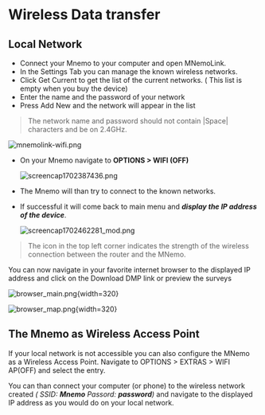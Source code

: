 # Wireless Data transfer


## Local Network ##
- Connect your Mnemo to your computer and open MNemoLink.
- In the Settings Tab you can manage the known wireless networks.
- Click Get Current to get the list of the current networks. ( This list is empty when you buy the device)
- Enter the name and the password of your network
- Press Add New and the network will appear in the list
> The network name and password should not contain |Space| characters and be on 2.4GHz.

  ![mnemolink-wifi.png](mnemolink-wifi.png)

- On your Mnemo navigate to **OPTIONS > WIFI (OFF)**

  ![screencap1702387436.png](screencap1702387436.png)
- The Mnemo will than try to connect to the known networks.

- If successful it will come back to main menu and _**display the IP address of the device**_.

  ![screencap1702462281_mod.png](screencap1702462281_mod.png)
>The icon in the top left corner indicates the strength of the wireless connection between the router and the MNemo.

You can now navigate in your favorite internet browser to the displayed IP address and click on the Download DMP link or preview the surveys

  ![browser_main.png](browser_main.png){width=320}

  ![browser_map.png](browser_map.png){width=320}

## The Mnemo as Wireless Access Point ##

If your local network is not accessible you can also configure the MNemo as a Wireless Access Point.
Navigate to OPTIONS > EXTRAS > WIFI AP(OFF) and select the entry.

You can than connect your computer (or phone) to the wireless network created _( SSID: **Mnemo** Passord: **password**)_ 
and navigate to the displayed IP address as you would do on your local network.
